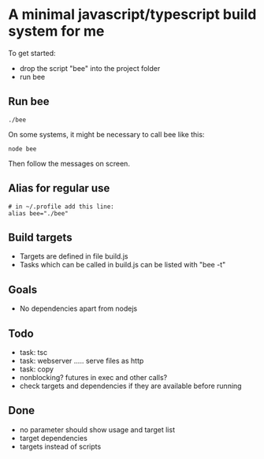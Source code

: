 # A minimal javascript/typescript build system for me

To get started:

* drop the script "bee" into the project folder
* run bee

## Run bee

    ./bee

On some systems, it might be necessary to call bee like this:

    node bee

Then follow the messages on screen.

## Alias for regular use

    # in ~/.profile add this line:
    alias bee="./bee"

## Build targets

* Targets are defined in file build.js
* Tasks which can be called in build.js can be listed with "bee -t"

## Goals

* No dependencies apart from nodejs

## Todo

* task: tsc
* task: webserver ..... serve files as http
* task: copy
* nonblocking? futures in exec and other calls?
* check targets and dependencies if they are available before running

## Done

* no parameter should show usage and target list
* target dependencies
* targets instead of scripts
